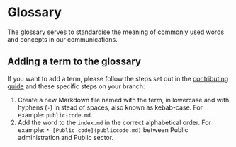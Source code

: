 # Glossary

<!-- SPDX-License-Identifier: CC0-1.0 -->
<!-- SPDX-FileCopyrightText: 2018-2023 The Foundation for Public Code <info@publiccode.net> -->

The glossary serves to standardise the meaning of commonly used words and concepts in our communications.

## Adding a term to the glossary

If you want to add a term, please follow the steps set out in the [contributing guide](../CONTRIBUTING.md) and these specific steps on your branch:

1. Create a new Markdown file named with the term, in lowercase and with hyphens (`-`) in stead of spaces, also known as kebab-case. For example: `public-code.md`.
2. Add the word to the `index.md` in the correct alphabetical order. For example: `* [Public code](publiccode.md)` between Public administration and Public sector.
